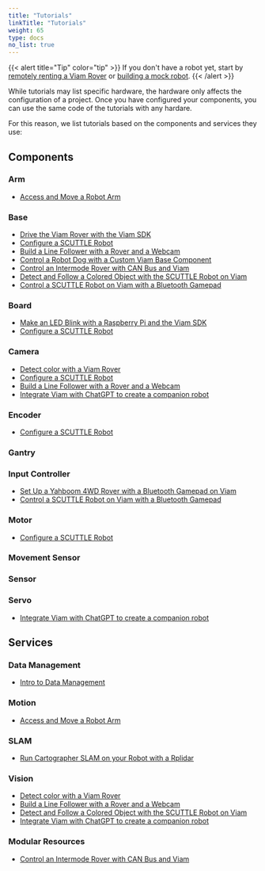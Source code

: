 ```yaml
---
title: "Tutorials"
linkTitle: "Tutorials"
weight: 65
type: docs
no_list: true
---
```


{{< alert title="Tip" color="tip" >}}
If you don't have a robot yet, start by [remotely renting a Viam Rover](viam-rover) or [building a mock robot](build-a-mock-robot).
{{< /alert >}}

While tutorials may list specific hardware, the hardware only affects the configuration of a project.
Once you have configured your components, you can use the same code of the tutorials with any hardare.

For this reason, we list tutorials based on the components and services they use:

## Components

### Arm

- [Access and Move a Robot Arm](motion/accessing-and-moving-robot-arm/)

### Base

- [Drive the Viam Rover with the Viam SDK](viam-rover/try-viam-sdk/)
- [Configure a SCUTTLE Robot](scuttlebot/scuttlebot/)
- [Build a Line Follower with a Rover and a Webcam](webcam-line-follower-robot)
- [Control a Robot Dog with a Custom Viam Base Component](custom-base-dog)
- [Control an Intermode Rover with CAN Bus and Viam](controlling-an-intermode-rover-canbus)
- [Detect and Follow a Colored Object with the SCUTTLE Robot on Viam](scuttlebot/color-detection-scuttle/)
- [Control a SCUTTLE Robot on Viam with a Bluetooth Gamepad](scuttlebot/scuttle-gamepad/)

### Board

- [Make an LED Blink with a Raspberry Pi and the Viam SDK](pi/make-an-led-blink-with-a-raspberry-pi-and-sdk/)
- [Configure a SCUTTLE Robot](scuttlebot/scuttlebot/)

### Camera

- [Detect color with a Viam Rover](viam-rover/try-viam-color-detection/)
- [Configure a SCUTTLE Robot](scuttlebot/scuttlebot/)
- [Build a Line Follower with a Rover and a Webcam](webcam-line-follower-robot)
- [Integrate Viam with ChatGPT to create a companion robot](integrating-viam-with-openai)

### Encoder

- [Configure a SCUTTLE Robot](scuttlebot/scuttlebot/)

### Gantry

### Input Controller

- [Set Up a Yahboom 4WD Rover with a Bluetooth Gamepad on Viam](yahboom-rover)
- [Control a SCUTTLE Robot on Viam with a Bluetooth Gamepad](scuttlebot/scuttle-gamepad/)

### Motor

- [Configure a SCUTTLE Robot](scuttlebot/scuttlebot/)

### Movement Sensor

### Sensor

### Servo

- [Integrate Viam with ChatGPT to create a companion robot](integrating-viam-with-openai)


## Services

### Data Management

- [Intro to Data Management](data-management-tutorial)

### Motion

- [Access and Move a Robot Arm](motion/accessing-and-moving-robot-arm/)

### SLAM

- [Run Cartographer SLAM on your Robot with a Rplidar](../services/slam/run-slam-cartographer/)

### Vision

- [Detect color with a Viam Rover](viam-rover/try-viam-color-detection/)
- [Build a Line Follower with a Rover and a Webcam](webcam-line-follower-robot)
- [Detect and Follow a Colored Object with the SCUTTLE Robot on Viam](scuttlebot/color-detection-scuttle/)
- [Integrate Viam with ChatGPT to create a companion robot](integrating-viam-with-openai)

### Modular Resources

- [Control an Intermode Rover with CAN Bus and Viam](controlling-an-intermode-rover-canbus)
